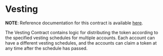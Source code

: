 # Vesting

**NOTE**: Reference documentation for this contract is available [here](https://docs.anchorprotocol.com/smart-contracts/halo-token/vesting).

The Vesting Contract contains logic for distributing the token according to the specified vesting schedules for multiple accounts. Each account can have a different vesting schedules, and the accounts can claim a token at any time after the schedule has passed.
